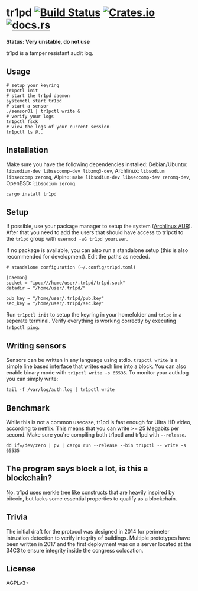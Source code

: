 # tr1pd [![Build Status][travis-img]][travis] [![Crates.io][crates-img]][crates] [![docs.rs][docs-img]][docs]

[travis-img]:   https://travis-ci.org/kpcyrd/tr1pd.svg?branch=master
[travis]:       https://travis-ci.org/kpcyrd/tr1pd
[crates-img]:   https://img.shields.io/crates/v/tr1pd.svg
[crates]:       https://crates.io/crates/tr1pd
[docs-img]:     https://docs.rs/tr1pd/badge.svg
[docs]:         https://docs.rs/tr1pd

**Status: Very unstable, do not use**

tr1pd is a tamper resistant audit log.

## Usage

    # setup your keyring
    tr1pctl init
    # start the tr1pd daemon
    systemctl start tr1pd
    # start a sensor
    ./sensor01 | tr1pctl write &
    # verify your logs
    tr1pctl fsck
    # view the logs of your current session
    tr1pctl ls @..

## Installation

Make sure you have the following dependencies installed:
Debian/Ubuntu: `libsodium-dev libseccomp-dev libzmq3-dev`,
Archlinux: `libsodium libseccomp zeromq`,
Alpine: `make libsodium-dev libseccomp-dev zeromq-dev`,
OpenBSD: `libsodium zeromq`.

    cargo install tr1pd

## Setup

If possible, use your package manager to setup the system ([Archlinux AUR][aur]).
After that you need to add the users that should have access to tr1pctl to the
`tr1pd` group with `usermod -aG tr1pd youruser`.

[aur]: https://aur.archlinux.org/packages/tr1pd/

If no package is available, you can also run a standalone setup (this is also
recommended for development). Edit the paths as needed.

    # standalone configuration (~/.config/tr1pd.toml)

    [daemon]
    socket = "ipc:///home/user/.tr1pd/tr1pd.sock"
    datadir = "/home/user/.tr1pd/"

    pub_key = "/home/user/.tr1pd/pub.key"
    sec_key = "/home/user/.tr1pd/sec.key"

Run `tr1pctl init` to setup the keyring in your homefolder and `tr1pd` in a
seperate terminal. Verify everything is working correctly by executing
`tr1pctl ping`.

## Writing sensors

Sensors can be written in any language using stdio. `tr1pctl write` is a simple
line based interface that writes each line into a block. You can also enable
binary mode with `tr1pctl write -s 65535`. To monitor your auth.log you can
simply write:

    tail -f /var/log/auth.log | tr1pctl write

## Benchmark

While this is not a common usecase, tr1pd is fast enough for Ultra HD video,
according to [netflix][1]. This means that you can write >= 25 Megabits per
second. Make sure you're compiling both tr1pctl and tr1pd with `--release`.

    dd if=/dev/zero | pv | cargo run --release --bin tr1pctl -- write -s 65535

[1]: https://help.netflix.com/en/node/306

## The program says block a lot, is this a blockchain?

[No][not a blockchain]. tr1pd uses merkle tree like constructs that are
heavily inspired by bitcoin, but lacks some essential properties to qualify as
a blockchain.

[not a blockchain]: https://gist.github.com/joepie91/e49d2bdc9dfec4adc9da8a8434fd029b

## Trivia

The initial draft for the protocol was designed in 2014 for perimeter
intrustion detection to verify integrity of buildings. Multiple prototypes have
been written in 2017 and the first deployment was on a server located at the
34C3 to ensure integrity inside the congress colocation.

## License

AGPLv3+
